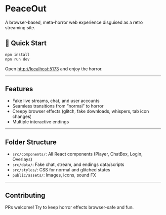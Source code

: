 # PeaceOut

A browser-based, meta-horror web experience disguised as a retro streaming site.

## 🚀 Quick Start

```bash
npm install
npm run dev
```

Open [http://localhost:5173](http://localhost:5173) and enjoy the horror.

---

## Features

- Fake live streams, chat, and user accounts
- Seamless transitions from “normal” to horror
- Creepy browser effects (glitch, fake downloads, whispers, tab icon changes)
- Multiple interactive endings

---

## Folder Structure

- `src/components/`: All React components (Player, ChatBox, Login, Overlays)
- `src/data/`: Fake chat, stream, and endings data/scripts
- `src/styles/`: CSS for normal and glitched states
- `public/assets/`: Images, icons, sound FX

---

## Contributing

PRs welcome! Try to keep horror effects browser-safe and fun.